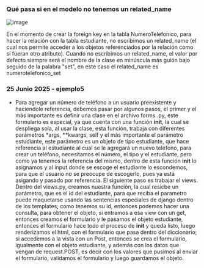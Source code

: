 ### Qué pasa si en el modelo no tenemos un related_name

![image](https://github.com/user-attachments/assets/7290c950-f6b6-42c0-9b65-c4ed122c1c8f)

En el momento de crear la foreign key en la tabla NumeroTelefonico, para hacer la relación con la tabla estudiante, no escribimos un related_name (el cual nos permite acceder a los objetos referenciados por la relación como si fueran otro atributo). Cuando no escribimos un related_name, el valor por defecto siempre será el nombre de la clase en minúscula más guión bajo seguido de la palabra "set", en este caso el related_name es numerotelefonico_set

### 25 Junio 2025 - ejemplo5

* Para agregar un número de teléfono a un usuario preexistente y haciendole referencia, debemos pasar por algunos pasos, el primer y el más importante es definir una clase en el archivo forms..py, este formulario es especial, ya que cuenta con una función __init__, la cual se despliega sola, al usar la clase, esta función, trabaja con diferentes parámetros *args, **kwargs, self y el más importante el parámetro estudiante, este parámetro es un objeto de tipo estudiante, que hace referencia al estudiante al cual se le agregará un nuevo teléfono, para crear un teléfono, necesitamos el número, el tipo y el estudiante, pero como ya tenemos la referencia del mismo, dentro de esta función __init__ lo asignamos y al input donde se escoge el estudiante lo escondemos, para que el usuario no se preocupe de escogerlo, pues ya está asigando y pasado por referencia. El siguiente paso es trabajar el views. Dentro del views.py, creamos nuestra función, la cual resicbe un parámetro, que es el id del estudiante, para que reciba el parametro puede maquetarse usando las sentencias especiales de django dentro de los templates; como tenemos su id, entonces podemos hacer una consulta, para obtener el objeto, si entramos a esa view con un get, entonces creamos el formulario y le pasamos el objeto estudiante, entonces el formulario hace todo el proceso de __init__ y queda listo, luego renderizamos el html, con el formulario que pasa dentro del diccionario; si accedemos a la vista con un Post, entonces se crea el formulario, igualmente con el objeto estudiante, y además con los datos que vengan de request.POST, es decir con los valores que pusimos al enviar el formulario, validamos el formulario y luego guardamos el objeto.
